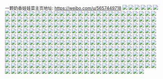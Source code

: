 一颗奶香娃娃菜主页地址: https://weibo.com/u/5657449718 
![](https://wx4.sinaimg.cn/mw2000/006aS570ly1h8wab8f7a3j30tk0m6wh1.jpg) 
![](https://wx4.sinaimg.cn/mw2000/006aS570ly1h8u3l7cy02j30u00u9jx2.jpg) 
![](https://wx4.sinaimg.cn/mw2000/006aS570ly1h8u3l7mly8j30u0140n1g.jpg) 
![](https://wx4.sinaimg.cn/mw2000/006aS570ly1h8u3lb82s3j30u011un3s.jpg) 
![](https://wx4.sinaimg.cn/mw2000/006aS570ly1h8u3ldfbe7j31hc0u0tya.jpg) 
![](https://wx4.sinaimg.cn/mw2000/006aS570ly1h8u3ltw3h2j30ro18i0uk.jpg) 
![](https://wx4.sinaimg.cn/mw2000/006aS570ly1h8u3lua9lxj31400u0jwr.jpg) 
![](https://wx4.sinaimg.cn/mw2000/006aS570ly1h8c0o7m6yrj32c03401kz.jpg) 
![](https://wx4.sinaimg.cn/mw2000/006aS570ly1h8c150wr8jj32bz2bz7wl.jpg) 
![](https://wx4.sinaimg.cn/mw2000/006aS570ly1h82so5eqqjj32kg1d8b29.jpg) 
![](https://wx4.sinaimg.cn/mw2000/006aS570ly1h80jg66jzbj31be0zkgt2.jpg) 
![](https://wx4.sinaimg.cn/mw2000/006aS570ly1h80jg6qe1zj30zk1bejx6.jpg) 
![](https://wx4.sinaimg.cn/mw2000/006aS570ly1h7q36new3ij30wi0xtn0z.jpg) 
![](https://wx4.sinaimg.cn/mw2000/006aS570ly1h7q3a7ka74j30wi1ycqj2.jpg) 
![](https://wx4.sinaimg.cn/mw2000/006aS570ly1h7q3a7x2w9j30wi1yc4e2.jpg) 
![](https://wx4.sinaimg.cn/mw2000/006aS570ly1h7ly9i56udj30u0138q83.jpg) 
![](https://wx4.sinaimg.cn/mw2000/006aS570ly1h7ly9ijbhtj30u013ggrl.jpg) 
![](https://wx4.sinaimg.cn/mw2000/006aS570ly1h7ly9iwjwhj30u0138wl7.jpg) 
![](https://wx4.sinaimg.cn/mw2000/006aS570ly1h7ly9jvcrvj30u0138k1t.jpg) 
![](https://wx4.sinaimg.cn/mw2000/006aS570ly1h7ly9k98h6j30u011maem.jpg) 
![](https://wx4.sinaimg.cn/mw2000/006aS570ly1h7ly9kjm2wj30u00u2dki.jpg) 
![](https://wx4.sinaimg.cn/mw2000/006aS570ly1h7haaouhyaj30u01hcq6a.jpg) 
![](https://wx4.sinaimg.cn/mw2000/006aS570ly1h7haamqsv9j30u01hcgvr.jpg) 
![](https://wx4.sinaimg.cn/mw2000/006aS570ly1h794lzkszdj30u01400ta.jpg) 
![](https://wx4.sinaimg.cn/mw2000/006aS570ly1h794m02de0j31400u0gtt.jpg) 
![](https://wx4.sinaimg.cn/mw2000/006aS570ly1h794m0od68j31400u0aig.jpg) 
![](https://wx4.sinaimg.cn/mw2000/006aS570ly1h794lzc488j31400u07as.jpg) 
![](https://wx4.sinaimg.cn/mw2000/006aS570ly1h61x9pi523j30u00u042h.jpg) 
![](https://wx4.sinaimg.cn/mw2000/006aS570ly1h61x9pt7srj30u0140t9n.jpg) 
![](https://wx4.sinaimg.cn/mw2000/006aS570ly1h61x9p4uojj31400u0n0n.jpg) 
![](https://wx4.sinaimg.cn/mw2000/006aS570ly1h61x9v0k6uj30u01sy0xu.jpg) 
![](https://wx4.sinaimg.cn/mw2000/006aS570ly1h492700h5rj31d82yib1b.jpg) 
![](https://wx4.sinaimg.cn/mw2000/006aS570ly1h4926zdzk4j31d82yihcj.jpg) 
![](https://wx4.sinaimg.cn/mw2000/006aS570ly1h36tsoe4mlj30u01hc4a9.jpg) 
![](https://wx4.sinaimg.cn/mw2000/006aS570ly1h3195bc744j30tt0md797.jpg) 
![](https://wx4.sinaimg.cn/mw2000/006aS570ly1h3195b3xevj30z10qa47x.jpg) 
![](https://wx4.sinaimg.cn/mw2000/006aS570ly1h3195s5gq2j316o0w0wok.jpg) 
![](https://wx4.sinaimg.cn/mw2000/006aS570ly1h2t673uahyj30ty0tyngk.jpg) 
![](https://wx4.sinaimg.cn/mw2000/006aS570ly1h2t672lld4j30u00u0n9a.jpg) 
![](https://wx4.sinaimg.cn/mw2000/006aS570ly1h2t674af92j30mi0mitea.jpg) 
![](https://wx4.sinaimg.cn/mw2000/006aS570ly1h2f8uva2ujj32yo280npe.jpg) 
![](https://wx4.sinaimg.cn/mw2000/006aS570ly1h2f8uxt9w1j33402c07wj.jpg) 
![](https://wx4.sinaimg.cn/mw2000/006aS570ly1h1ugwkn4qhj316g0qa1b1.jpg) 
![](https://wx4.sinaimg.cn/mw2000/006aS570ly1h1ugwk7qdhj31kw0zj1kx.jpg) 
![](https://wx4.sinaimg.cn/mw2000/006aS570ly1h1ugwm4b60j32i81d87wi.jpg) 
![](https://wx4.sinaimg.cn/mw2000/006aS570ly1h1ugwn8olqj31kw16o1kx.jpg) 
![](https://wx4.sinaimg.cn/mw2000/006aS570ly1h0t9c0jfmpj31o02yo4qr.jpg) 
![](https://wx4.sinaimg.cn/mw2000/006aS570ly1h0t9c2fssmj31o02yo1kz.jpg) 
![](https://wx4.sinaimg.cn/mw2000/006aS570ly1h0t9feeclsj32yo1o0npe.jpg) 
![](https://wx4.sinaimg.cn/mw2000/006aS570ly1h0t9gzp8poj31kw0w01a3.jpg) 
![](https://wx4.sinaimg.cn/mw2000/006aS570ly1h0t9hai6e7j31d82yie81.jpg) 
![](https://wx4.sinaimg.cn/mw2000/006aS570ly1h0t9gyi07lj31d82yiqv5.jpg) 
![](https://wx4.sinaimg.cn/mw2000/006aS570ly1h0rushhiwqj30wi0io0wz.jpg) 
![](https://wx4.sinaimg.cn/mw2000/006aS570ly1h0xv7yzj0jj30wi1ycqa9.jpg) 
![](https://wx4.sinaimg.cn/mw2000/006aS570ly1h0xvau09egj30wi1ycgry.jpg) 
![](https://wx4.sinaimg.cn/mw2000/006aS570ly1gz466ym5xsj30n00v2gre.jpg) 
![](https://wx4.sinaimg.cn/mw2000/006aS570ly1gz465dotd7j31400u0agq.jpg) 
![](https://wx4.sinaimg.cn/mw2000/006aS570ly1gz465fsgjlj31400u045k.jpg) 
![](https://wx4.sinaimg.cn/mw2000/006aS570ly1gz465dzng2j31400u0k1f.jpg) 
![](https://wx4.sinaimg.cn/mw2000/006aS570ly1gz465gt60qj31400u0tgh.jpg) 
![](https://wx4.sinaimg.cn/mw2000/006aS570ly1gz465hh5akj31400u0tfo.jpg) 
![](https://wx4.sinaimg.cn/mw2000/006aS570ly1gz465i4oiyj31400u0wj0.jpg) 
![](https://wx4.sinaimg.cn/mw2000/006aS570ly1gz2vgwspffj313y0tztfi.jpg) 
![](https://wx4.sinaimg.cn/mw2000/006aS570ly1gz2vgx4iooj313y0tzq9s.jpg) 
![](https://wx4.sinaimg.cn/mw2000/006aS570ly1gz2vgxk902j31410u07bt.jpg) 
![](https://wx4.sinaimg.cn/mw2000/006aS570ly1gz2vgwm2tyj30ty0ty7ch.jpg) 
![](https://wx4.sinaimg.cn/mw2000/006aS570ly1gz2vgxus6gj30u00u0dll.jpg) 
![](https://wx4.sinaimg.cn/mw2000/006aS570ly1gz2vfj6mrfj30ty0ty0xy.jpg) 
![](https://wx4.sinaimg.cn/mw2000/006aS570ly1gyxyiq0snpj30u00u0n43.jpg) 
![](https://wx4.sinaimg.cn/mw2000/006aS570ly1gyxwze6c1kj30u0140tiw.jpg) 
![](https://wx4.sinaimg.cn/mw2000/006aS570ly1gyxwzdwycnj30u00u0q9a.jpg) 
![](https://wx4.sinaimg.cn/mw2000/006aS570ly1gyxx03mz21j30u0140tiu.jpg) 
![](https://wx4.sinaimg.cn/mw2000/006aS570ly1gyvf5tdfo5j30wi1drwr3.jpg) 
![](https://wx4.sinaimg.cn/mw2000/006aS570ly1gyq7jqv3tpj31400u0q6k.jpg) 
![](https://wx4.sinaimg.cn/mw2000/006aS570ly1gyq7jw7x84j30hz0hzjt7.jpg) 
![](https://wx4.sinaimg.cn/mw2000/006aS570ly1gyq7jq3dqrj30ty0tyjxh.jpg) 
![](https://wx4.sinaimg.cn/mw2000/006aS570ly1gyh22hijdyj30u0140gqj.jpg) 
![](https://wx4.sinaimg.cn/mw2000/006aS570ly1gyh22hykcbj30u00u0gra.jpg) 
![](https://wx4.sinaimg.cn/mw2000/006aS570ly1gyh282248rj30wi0tnade.jpg) 
![](https://wx4.sinaimg.cn/mw2000/006aS570ly1gxrenk5761j31t30u0dry.jpg) 
![](https://wx4.sinaimg.cn/mw2000/006aS570ly1gwa9wlqo51j30u00wa467.jpg) 
![](https://wx4.sinaimg.cn/mw2000/006aS570ly1gvyqjku78qj31400u00ye.jpg) 
![](https://wx4.sinaimg.cn/mw2000/006aS570ly1gvyqkd8d2rj30u0140dnb.jpg) 
![](https://wx4.sinaimg.cn/mw2000/006aS570ly1gvyqjtu01gj318g0u0n4m.jpg) 
![](https://wx4.sinaimg.cn/mw2000/006aS570ly1gvyqd4kfhhj30u01b1tgg.jpg) 
![](https://wx4.sinaimg.cn/mw2000/006aS570ly1gvyq7hlzpvj30u0140aeu.jpg) 
![](https://wx4.sinaimg.cn/mw2000/006aS570ly1gvyq17wmkjj30u0140tdx.jpg) 
![](https://wx4.sinaimg.cn/mw2000/006aS570ly1gvvhwiatgtj31400u0433.jpg) 
![](https://wx4.sinaimg.cn/mw2000/006aS570ly1gvvhwik07xj31400u0n5b.jpg) 
![](https://wx4.sinaimg.cn/mw2000/006aS570ly1gvvhwiuuehj31400u0gst.jpg) 
![](https://wx4.sinaimg.cn/mw2000/006aS570ly1gv0a3bovy6j61400u0q7j02.jpg) 
![](https://wx4.sinaimg.cn/mw2000/006aS570ly1gv09ptu6qgj30u01hctih.jpg) 
![](https://wx4.sinaimg.cn/mw2000/006aS570ly1gv0a1gt67pj30u014041x.jpg) 
![](https://wx4.sinaimg.cn/mw2000/006aS570ly1gv09pw3xesj60u011idsu02.jpg) 
![](https://wx4.sinaimg.cn/mw2000/006aS570ly1gv09pvrm2lj61400u07ja02.jpg) 
![](https://wx4.sinaimg.cn/mw2000/006aS570ly1gv09px0ddvj30u0140n7t.jpg) 
![](https://wx4.sinaimg.cn/mw2000/006aS570ly1gv09pxdmatj60u01407e902.jpg) 
![](https://wx4.sinaimg.cn/mw2000/006aS570ly1gv0a6nb5rdj613y0u07eu02.jpg) 
![](https://wx4.sinaimg.cn/mw2000/006aS570ly1gv09pxtf12j61400u0q7l02.jpg) 
![](https://wx4.sinaimg.cn/mw2000/006aS570ly1gv09pycbycj61400u0qf202.jpg) 
![](https://wx4.sinaimg.cn/mw2000/006aS570ly1gv0a1gjsf5j61400u0gs902.jpg) 
![](https://wx4.sinaimg.cn/mw2000/006aS570ly1gv09puvstzj61410u0ncj02.jpg) 
![](https://wx4.sinaimg.cn/mw2000/006aS570ly1gv09pvd4qej61400u0wms02.jpg) 
![](https://wx4.sinaimg.cn/mw2000/006aS570ly1guoewewcm4j60u0175aii02.jpg) 
![](https://wx4.sinaimg.cn/mw2000/006aS570ly1gts3lagkn4j60u013yq8u02.jpg) 
![](https://wx4.sinaimg.cn/mw2000/006aS570ly1gts3lu6n0dj60u013ywkb02.jpg) 
![](https://wx4.sinaimg.cn/mw2000/006aS570ly1gtduh32pwkj61hc0u0wpx02.jpg) 
![](https://wx4.sinaimg.cn/mw2000/006aS570ly1gtduh2rmhtj61hc0u0alc02.jpg) 
![](https://wx4.sinaimg.cn/mw2000/006aS570ly1gw5cwnlxdpj31hc0u04ao.jpg) 
![](https://wx4.sinaimg.cn/mw2000/006aS570ly1gw5cxwm04gj31hc0u07h6.jpg) 
![](https://wx4.sinaimg.cn/mw2000/006aS570ly1gssynjx4haj30u00u048f.jpg) 
![](https://wx4.sinaimg.cn/mw2000/006aS570ly1gssynjjx3mj30tz0tzgvi.jpg) 
![](https://wx4.sinaimg.cn/mw2000/006aS570ly1gssyl6zisej31j716oe3x.jpg) 
![](https://wx4.sinaimg.cn/mw2000/006aS570ly1gssyomxjzjj33402c0kjl.jpg) 
![](https://wx4.sinaimg.cn/mw2000/006aS570ly1gssyopb96sj33402c0npd.jpg) 
![](https://wx4.sinaimg.cn/mw2000/006aS570ly1gssyorzvwgj33402c0hdt.jpg) 
![](https://wx4.sinaimg.cn/mw2000/006aS570ly1gslex6j3tjj30yi0wrth8.jpg) 
![](https://wx4.sinaimg.cn/mw2000/006aS570ly1gslez24apuj30yi0vwn5o.jpg) 
![](https://wx4.sinaimg.cn/mw2000/006aS570ly1gr38hqx13jj31hc0u0qe4.jpg) 
![](https://wx4.sinaimg.cn/mw2000/006aS570ly1gr38hrdvn6j31hc0u04a2.jpg) 
![](https://wx4.sinaimg.cn/mw2000/006aS570ly1gpmxjv0os9j33402c04g2.jpg) 
![](https://wx4.sinaimg.cn/mw2000/006aS570ly1gpmxjwgrcuj32c0340u0x.jpg) 
![](https://wx4.sinaimg.cn/mw2000/006aS570ly1gpmxjy3h3jj32c0340qv5.jpg) 
![](https://wx4.sinaimg.cn/mw2000/006aS570ly1gpmxhmj39wj33402c01kx.jpg) 
![](https://wx4.sinaimg.cn/mw2000/006aS570ly1gpmxlcttz6j32kh2bydk2.jpg) 
![](https://wx4.sinaimg.cn/mw2000/006aS570ly1gpmxfg14lkj30mi0mik66.jpg) 
![](https://wx4.sinaimg.cn/mw2000/006aS570ly1gnsmxoobhuj32c0340u0x.jpg) 
![](https://wx4.sinaimg.cn/mw2000/006aS570ly1gnsmxlo8snj32c0340u0x.jpg) 
![](https://wx4.sinaimg.cn/mw2000/006aS570ly1gnsmxs5prcj32c0340u0x.jpg) 
![](https://wx4.sinaimg.cn/mw2000/006aS570ly1gnsmxvvml7j32c0340u0x.jpg) 
![](https://wx4.sinaimg.cn/mw2000/006aS570ly1gnsmxz9coxj32c0340x6p.jpg) 
![](https://wx4.sinaimg.cn/mw2000/006aS570ly1gnsnxoldrzj32c0340kjl.jpg) 
![](https://wx4.sinaimg.cn/mw2000/006aS570ly1gnmbgg2ekjj32ds1sge81.jpg) 
![](https://wx4.sinaimg.cn/mw2000/006aS570ly1gnmbgf1hckj31sg2dsb29.jpg) 
![](https://wx4.sinaimg.cn/mw2000/006aS570ly1gnmbgmncf1j32c0340qv6.jpg) 
![](https://wx4.sinaimg.cn/mw2000/006aS570ly1gnmbghsca9j32c0340x6r.jpg) 
![](https://wx4.sinaimg.cn/mw2000/006aS570ly1gnmbgnqc33j33402c04qp.jpg) 
![](https://wx4.sinaimg.cn/mw2000/006aS570ly1gnbrdmb78hj30u014046d.jpg) 
![](https://wx4.sinaimg.cn/mw2000/006aS570ly1gnblvagkw8j31400u0gqh.jpg) 
![](https://wx4.sinaimg.cn/mw2000/006aS570ly1gnblv9q2trj31400u0do2.jpg) 
![](https://wx4.sinaimg.cn/mw2000/006aS570ly1gnblva4vh5j30u01407ac.jpg) 
![](https://wx4.sinaimg.cn/mw2000/006aS570ly1gn8fpwhgpmj30tu0yy7wh.jpg) 
![](https://wx4.sinaimg.cn/mw2000/006aS570ly1gn8fos9vpmj32me2as4qp.jpg) 
![](https://wx4.sinaimg.cn/mw2000/006aS570ly1gm7h4tkz3xj31860u0n3f.jpg) 
![](https://wx4.sinaimg.cn/mw2000/006aS570ly1gm7f21fhx6j30u00u0n2o.jpg) 
![](https://wx4.sinaimg.cn/mw2000/006aS570ly1gm7f211ni6j31al0u0gxz.jpg) 
![](https://wx4.sinaimg.cn/mw2000/006aS570ly1gm7f221lb8j313d0u0k2g.jpg) 
![](https://wx4.sinaimg.cn/mw2000/006aS570ly1gm7f21oyqrj311j0u079d.jpg) 
![](https://wx4.sinaimg.cn/mw2000/006aS570ly1gm7f22l1c9j31400u07aw.jpg) 
![](https://wx4.sinaimg.cn/mw2000/006aS570ly1gm7f22acbnj30u0140agp.jpg) 
![](https://wx4.sinaimg.cn/mw2000/006aS570ly1gm4i05dbh5j30u019fanu.jpg) 
![](https://wx4.sinaimg.cn/mw2000/006aS570ly1gm3hi86u5lj31kw16otcv.jpg) 
![](https://wx4.sinaimg.cn/mw2000/006aS570ly1gjite7i1v0j31400u0n3s.jpg) 
![](https://wx4.sinaimg.cn/mw2000/006aS570ly1gjitgsczttj30u01hcx6u.jpg) 
![](https://wx4.sinaimg.cn/mw2000/006aS570ly1gjith761thj30u013y7cs.jpg) 
![](https://wx4.sinaimg.cn/mw2000/006aS570ly1gh5y3kfpzjj30u014079r.jpg) 
![](https://wx4.sinaimg.cn/mw2000/006aS570ly1gh5y3kr196j30xe0u0agu.jpg) 
![](https://wx4.sinaimg.cn/mw2000/006aS570ly1gh5y3l4x8vj30u0140dow.jpg) 
![](https://wx4.sinaimg.cn/mw2000/006aS570ly1gh2cdnocdij316o1kw4qd.jpg) 
![](https://wx4.sinaimg.cn/mw2000/006aS570ly1gh2cdkhidbj316o1kwha5.jpg) 
![](https://wx4.sinaimg.cn/mw2000/006aS570ly1gh2cdqft3gj31400u014g.jpg) 
![](https://wx4.sinaimg.cn/mw2000/006aS570ly1gh2cdpu4llj31400u0n7x.jpg) 
![](https://wx4.sinaimg.cn/mw2000/006aS570ly1gh2cndrxsuj30u0140dlc.jpg) 
![](https://wx4.sinaimg.cn/mw2000/006aS570ly1gh2cdmxjk5j30w01kw7cz.jpg) 
![](https://wx4.sinaimg.cn/mw2000/006aS570ly1gh2cogqw9oj32c03404qq.jpg) 
![](https://wx4.sinaimg.cn/mw2000/006aS570ly1gh2cr6yjy4j319a16o7ny.jpg) 
![](https://wx4.sinaimg.cn/mw2000/006aS570ly1gh2crusvwdj32bz2bcu0x.jpg) 
![](https://wx4.sinaimg.cn/mw2000/006aS570ly1gh083aj42mj31k81vve81.jpg) 
![](https://wx4.sinaimg.cn/mw2000/006aS570ly1gh0839s0swj31cv1t7dz6.jpg) 
![](https://wx4.sinaimg.cn/mw2000/006aS570ly1gh07rf0sluj32ob1nxe82.jpg) 
![](https://wx4.sinaimg.cn/mw2000/006aS570ly1gh07rgjoh1j32c0340u0x.jpg) 
![](https://wx4.sinaimg.cn/mw2000/006aS570ly1ggyrcpisthj30u0140wln.jpg) 
![](https://wx4.sinaimg.cn/mw2000/006aS570ly1ggypw0wu0bj30yi1pchdt.jpg) 
![](https://wx4.sinaimg.cn/mw2000/006aS570ly1ggypxa2rqrj32c0340b2a.jpg) 
![](https://wx4.sinaimg.cn/mw2000/006aS570ly1ggypw1gkr1j31400u0mzu.jpg) 
![](https://wx4.sinaimg.cn/mw2000/006aS570ly1ggypw215q0j32531htkjl.jpg) 
![](https://wx4.sinaimg.cn/mw2000/006aS570ly1ggypw011zjj32h71nyb2a.jpg) 
![](https://wx4.sinaimg.cn/mw2000/006aS570ly1ggypw2xv69j32c0340x6p.jpg) 
![](https://wx4.sinaimg.cn/mw2000/006aS570ly1ggypw3u3t1j33402c01kx.jpg) 
![](https://wx4.sinaimg.cn/mw2000/006aS570ly1gfs0yq6rp5j31400u00zt.jpg) 
![](https://wx4.sinaimg.cn/mw2000/006aS570ly1gfs0yqoagmj31400u0n50.jpg) 
![](https://wx4.sinaimg.cn/mw2000/006aS570ly1gfs0yr3wyjj31400u0tib.jpg) 
![](https://wx4.sinaimg.cn/mw2000/006aS570ly1gfs0yrth1wj30u0140ng9.jpg) 
![](https://wx4.sinaimg.cn/mw2000/006aS570ly1gfs0yobvimj30u0140dmn.jpg) 
![](https://wx4.sinaimg.cn/mw2000/006aS570ly1gfs0ysaj7mj30op0q3qea.jpg) 
![](https://wx4.sinaimg.cn/mw2000/006aS570ly1gfs0ysk09nj31400u0jyk.jpg) 
![](https://wx4.sinaimg.cn/mw2000/006aS570ly1gfs0yrh9rjj31400u043x.jpg) 
![](https://wx4.sinaimg.cn/mw2000/006aS570ly1gfs0ysslgej31400u07b8.jpg) 
![](https://wx4.sinaimg.cn/mw2000/006aS570ly1gdrzshxuosj30u01dgthp.jpg) 
![](https://wx4.sinaimg.cn/mw2000/006aS570ly1gdrzsi7dopj30u018jtgz.jpg) 
![](https://wx4.sinaimg.cn/mw2000/006aS570ly1gdrzsifbcsj30u019uk0c.jpg) 
![](https://wx4.sinaimg.cn/mw2000/006aS570ly1gcmebgm01oj30u0140jvj.jpg) 
![](https://wx4.sinaimg.cn/mw2000/006aS570ly1gc1wz90zhoj30w01gwh5e.jpg) 
![](https://wx4.sinaimg.cn/mw2000/006aS570ly1gc1wz9dnyzj30w01gwx0b.jpg) 
![](https://wx4.sinaimg.cn/mw2000/006aS570ly1gc1wz8fe3fj31o02jnx6p.jpg) 
![](https://wx4.sinaimg.cn/mw2000/006aS570ly1gbwbfutj3fj30u013yqd1.jpg) 
![](https://wx4.sinaimg.cn/mw2000/006aS570ly1gbwbfublkaj30u013yn6r.jpg) 
![](https://wx4.sinaimg.cn/mw2000/006aS570ly1gb1rhxzrppj30u00y546q.jpg) 
![](https://wx4.sinaimg.cn/mw2000/006aS570ly1gb1rhxmgu4j30u00wb7cw.jpg) 
![](https://wx4.sinaimg.cn/mw2000/006aS570ly1gazvfjglkoj31400u044u.jpg) 
![](https://wx4.sinaimg.cn/mw2000/006aS570ly1gazvfimwytj31400u07a9.jpg) 
![](https://wx4.sinaimg.cn/mw2000/006aS570ly1gazvfjsa23j30u0140n3b.jpg) 
![](https://wx4.sinaimg.cn/mw2000/006aS570ly1gazvfivqmlj31400u0dkj.jpg) 
![](https://wx4.sinaimg.cn/mw2000/006aS570ly1gazvfj33kuj31400u0jwq.jpg) 
![](https://wx4.sinaimg.cn/mw2000/006aS570ly1gazvfk23rvj30fw0dmgmd.jpg) 
![](https://wx4.sinaimg.cn/mw2000/006aS570ly1gawdxmuiu8j316o1kwdub.jpg) 
![](https://wx4.sinaimg.cn/mw2000/006aS570ly1gawdxou9udj316o1kwx2x.jpg) 
![](https://wx4.sinaimg.cn/mw2000/006aS570ly1gawdxhs36dj31400u0aez.jpg) 
![](https://wx4.sinaimg.cn/mw2000/006aS570ly1gawdy7bvmmj33402c0kjl.jpg) 
![](https://wx4.sinaimg.cn/mw2000/006aS570ly1gawdyqj9c5j32c0340hdu.jpg) 
![](https://wx4.sinaimg.cn/mw2000/006aS570ly1gawdys2ni4j33402c07m5.jpg) 
![](https://wx4.sinaimg.cn/mw2000/006aS570ly3gasx8pnthdj30zk0zknou.jpg) 
![](https://wx4.sinaimg.cn/mw2000/006aS570ly1gaqia2yhxnj33402c0niw.jpg) 
![](https://wx4.sinaimg.cn/mw2000/006aS570ly1gafoqjbpfzj31400u0tgk.jpg) 
![](https://wx4.sinaimg.cn/mw2000/006aS570ly1gaeyb8p9guj30u01ctaoc.jpg) 
![](https://wx4.sinaimg.cn/mw2000/006aS570ly1gaevfup42fj30u01bwk3e.jpg) 
![](https://wx4.sinaimg.cn/mw2000/006aS570ly1ga9dfszz3uj30sg16on2h.jpg) 
![](https://wx4.sinaimg.cn/mw2000/006aS570ly1ga9dft9muyj30sg16omzj.jpg) 
![](https://wx4.sinaimg.cn/mw2000/006aS570ly1ga9dftu1ufj30sg16odmb.jpg) 
![](https://wx4.sinaimg.cn/mw2000/006aS570ly1ga9cpf19ctj30u01daau5.jpg) 
![](https://wx4.sinaimg.cn/mw2000/006aS570ly1gab3f93ut4j30u10yyn41.jpg) 
![](https://wx4.sinaimg.cn/mw2000/006aS570ly1ga9da52t1rj31400u0hdu.jpg) 
![](https://wx4.sinaimg.cn/mw2000/006aS570ly1ga9da98c3bj31400u01ky.jpg) 
![](https://wx4.sinaimg.cn/mw2000/006aS570ly1ga9cpj1i6dj30u01cdgwf.jpg) 
![](https://wx4.sinaimg.cn/mw2000/006aS570ly1ga9coz3ftlj30u01hcwxw.jpg) 
![](https://wx4.sinaimg.cn/mw2000/006aS570ly1ga9cp10lghj30u01c6qe8.jpg) 
![](https://wx4.sinaimg.cn/mw2000/006aS570ly1ga9cpq49exj30u01blwmk.jpg) 
![](https://wx4.sinaimg.cn/mw2000/006aS570ly1ga9cpphx4uj30u01d3wmu.jpg) 
![](https://wx4.sinaimg.cn/mw2000/006aS570ly1ga9cp0evsij30u01bltpo.jpg) 
![](https://wx4.sinaimg.cn/mw2000/006aS570ly1ga8x8rl527j30u00v044h.jpg) 
![](https://wx4.sinaimg.cn/mw2000/006aS570ly1ga8x8rvt9rj30u10w1tev.jpg) 
![](https://wx4.sinaimg.cn/mw2000/006aS570ly1ga8x8r7u4bj30u00w0wlb.jpg) 
![](https://wx4.sinaimg.cn/mw2000/006aS570ly1g9t206n4dgj316b0u0ahh.jpg) 
![](https://wx4.sinaimg.cn/mw2000/006aS570ly1g9rpvi6sdvj30rb0rmwk2.jpg) 
![](https://wx4.sinaimg.cn/mw2000/006aS570ly1g9rdmmanf5j30u01400yo.jpg) 
![](https://wx4.sinaimg.cn/mw2000/006aS570ly1g9rdmqf7oqj30zy0u0tjd.jpg) 
![](https://wx4.sinaimg.cn/mw2000/006aS570ly1g8ixsxaaolj319j0u0dpp.jpg) 
![](https://wx4.sinaimg.cn/mw2000/006aS570ly1g8ixsxz0l4j30u018vn7a.jpg) 
![](https://wx4.sinaimg.cn/mw2000/006aS570ly1g8ixsyifqtj30u01d7ds6.jpg) 
![](https://wx4.sinaimg.cn/mw2000/006aS570ly1g8ixsz2b8aj30u01diwp5.jpg) 
![](https://wx4.sinaimg.cn/mw2000/006aS570ly1g81goainrcj31400u014x.jpg) 
![](https://wx4.sinaimg.cn/mw2000/006aS570ly1g81goa5a7kj30iz0aowgh.jpg) 
![](https://wx4.sinaimg.cn/mw2000/006aS570ly1g81go9wf9hj30m80ciwh7.jpg) 
![](https://wx4.sinaimg.cn/mw2000/006aS570ly1g77b64u5m0j30u00v7ae5.jpg) 
![](https://wx4.sinaimg.cn/mw2000/006aS570ly1g77b64lfl3j30u00ubdka.jpg) 
![](https://wx4.sinaimg.cn/mw2000/006aS570ly1g77b64drcbj30u20u00wy.jpg) 
![](https://wx4.sinaimg.cn/mw2000/006aS570ly1g77b655iwvj31400u0tdq.jpg) 
![](https://wx4.sinaimg.cn/mw2000/006aS570ly1g77b65hlevj30v20u0n1t.jpg) 
![](https://wx4.sinaimg.cn/mw2000/006aS570ly1g77b65zrsyj30u00u1n5h.jpg) 
![](https://wx4.sinaimg.cn/mw2000/006aS570ly1g77b689ugvj30u00v1jyl.jpg) 
![](https://wx4.sinaimg.cn/mw2000/006aS570ly1g77b66os32j30u00xmdql.jpg) 
![](https://wx4.sinaimg.cn/mw2000/006aS570ly1g77b67p1vxj30so0tmqc6.jpg) 
![](https://wx4.sinaimg.cn/mw2000/006aS570ly1g73ipmyfgbj30o80wjaez.jpg) 
![](https://wx4.sinaimg.cn/mw2000/006aS570ly1g73ipmjuruj30zk0qo7in.jpg) 
![](https://wx4.sinaimg.cn/mw2000/006aS570ly1g73ipkqzaoj30u0140gsm.jpg) 
![](https://wx4.sinaimg.cn/mw2000/006aS570ly1g73iz3pf4ej30u00mi43i.jpg) 
![](https://wx4.sinaimg.cn/mw2000/006aS570ly1g6h9xdwdj8j313x0u0499.jpg) 
![](https://wx4.sinaimg.cn/mw2000/006aS570ly1g6h9xcxq4kj30u00zxgv3.jpg) 
![](https://wx4.sinaimg.cn/mw2000/006aS570ly1g6h9xebp71j30u013xaju.jpg) 
![](https://wx4.sinaimg.cn/mw2000/006aS570ly1g68cfge9jpj30u017zjyp.jpg) 
![](https://wx4.sinaimg.cn/mw2000/006aS570ly1g68cnnge5jj30zv0u0gry.jpg) 
![](https://wx4.sinaimg.cn/mw2000/006aS570ly1g5h3yv4nw4j30u013xwp3.jpg) 
![](https://wx4.sinaimg.cn/mw2000/006aS570ly1g5dkg4y1egj30u00u0ail.jpg) 
![](https://wx4.sinaimg.cn/mw2000/006aS570ly1g5236auujfj30u0190aka.jpg) 
![](https://wx4.sinaimg.cn/mw2000/006aS570ly1g5236be8iyj30u0190116.jpg) 
![](https://wx4.sinaimg.cn/mw2000/006aS570ly1g5236cdxroj30u019049a.jpg) 
![](https://wx4.sinaimg.cn/mw2000/006aS570ly1g5236do27pj30u018ztmx.jpg) 
![](https://wx4.sinaimg.cn/mw2000/006aS570ly1g52369ypm4j30u0190153.jpg) 
![](https://wx4.sinaimg.cn/mw2000/006aS570ly1g5237wckwbj30u014044z.jpg) 
![](https://wx4.sinaimg.cn/mw2000/006aS570ly1g50rbymq3kj30ru5qhu0y.jpg) 
![](https://wx4.sinaimg.cn/mw2000/006aS570ly1g50rrntxvmj30u016mqio.jpg) 
![](https://wx4.sinaimg.cn/mw2000/006aS570ly1g50rbz4pf2j31920u111y.jpg) 
![](https://wx4.sinaimg.cn/mw2000/006aS570ly1g50obni5mbj30ru5o0npe.jpg) 
![](https://wx4.sinaimg.cn/mw2000/006aS570ly1g50obs4frbj30u0140184.jpg) 
![](https://wx4.sinaimg.cn/mw2000/006aS570ly1g50obsusf1j30u00yktk4.jpg) 
![](https://wx4.sinaimg.cn/mw2000/006aS570ly1g50obpkziij31hc0u0nhy.jpg) 
![](https://wx4.sinaimg.cn/mw2000/006aS570ly1g50obqv8zrj31fp0u04jv.jpg) 
![](https://wx4.sinaimg.cn/mw2000/006aS570ly1g4qdbr2twhj30u01hc4qq.jpg) 
![](https://wx4.sinaimg.cn/mw2000/006aS570ly1g4qddaopfvj30nr0nrjv4.jpg) 

